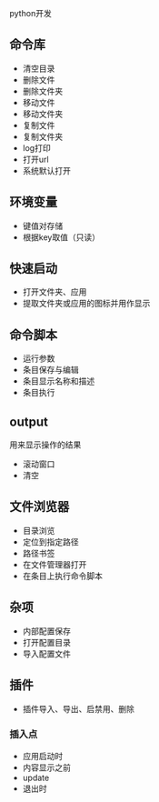 python开发

## 命令库
- 清空目录
- 删除文件
- 删除文件夹
- 移动文件
- 移动文件夹
- 复制文件
- 复制文件夹
- log打印
- 打开url
- 系统默认打开

## 环境变量
- 键值对存储
- 根据key取值（只读）

## 快速启动  
- 打开文件夹、应用
- 提取文件夹或应用的图标并用作显示

## 命令脚本
- 运行参数
- 条目保存与编辑
- 条目显示名称和描述
- 条目执行


## output
用来显示操作的结果
- 滚动窗口
- 清空

## 文件浏览器
- 目录浏览
- 定位到指定路径
- 路径书签
- 在文件管理器打开
- 在条目上执行命令脚本

## 杂项
- 内部配置保存
- 打开配置目录
- 导入配置文件

## 插件
- 插件导入、导出、启禁用、删除
### 插入点
- 应用启动时
- 内容显示之前
- update
- 退出时